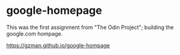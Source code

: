 # google-homepage

This was the first assignment from "The Odin Project"; building the google.com hompage.

https://gzman.github.io/google-hompage
